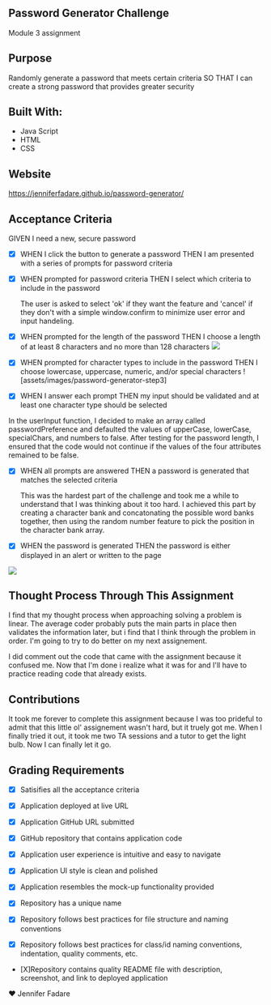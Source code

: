 ## Password Generator Challenge
Module 3 assignment

## Purpose
Randomly generate a password that meets certain criteria
SO THAT I can create a strong password that provides greater security

## Built With:

* Java Script
* HTML
* CSS

## Website

https://jenniferfadare.github.io/password-generator/ 

## Acceptance Criteria

GIVEN I need a new, secure password

- [X] WHEN I click the button to generate a password THEN I am presented with a series of prompts for password criteria

- [X] WHEN prompted for password criteria THEN I select which criteria to include in the password

    The user is asked to select 'ok' if they want the feature and 'cancel' if they don't with a simple window.confirm to minimize user error and input handeling.

- [X] WHEN prompted for the length of the password THEN I choose a length of at least 8 characters and no more than 128 characters
![](assets/images/password-generator-step2)

- [X] WHEN prompted for character types to include in the password THEN I choose lowercase, uppercase, numeric, and/or special characters
![assets/images/password-generator-step3]

- [X] WHEN I answer each prompt THEN my input should be validated and at least one character type should be selected

In the userInput function, I decided to make an array called passwordPreference and defaulted the values of upperCase, lowerCase, specialChars, and numbers to false.  After testing for the password length, I ensured that the code would not continue if the values of the four attributes remained to be false.

- [X] WHEN all prompts are answered THEN a password is generated that matches the selected criteria


    This was the hardest part of the challenge and took me a while to understand that I was thinking about it too hard.  I achieved this part by creating a character bank and concatonating the possible word banks together, then using the random number feature to pick the position in the character bank array.

- [X] WHEN the password is generated THEN the password is either displayed in an alert or written to the page

![](assets/images/password-generator-step4)

## Thought Process Through This Assignment

I find that my thought process when approaching solving a problem is linear.  The average coder probably puts the main parts in place then validates the information later, but i find that I think through the problem in order.  I'm going to try to do better on my next assignement.

I did comment out the code that came with the assignment because it confused me.  Now that I'm done i realize what it was for and I'll have to practice reading code that already exists.

## Contributions

It took me forever to complete this assignment because I was too prideful to admit that this little ol' assignement wasn't hard, but it truely got me.  When I finally tried it out, it took me two TA sessions and a tutor to get the light bulb.  Now I can finally let it go.

## Grading Requirements

- [X] Satisifies all the acceptance criteria

- [X] Application deployed at live URL

- [X] Application GitHub URL submitted

- [X] GitHub repository that contains application code

- [X] Application user experience is intuitive and easy to navigate

- [X] Application UI style is clean and polished

- [X] Application resembles the mock-up functionality provided

- [X] Repository has a unique name

- [X] Repository follows best practices for file structure and naming conventions

- [X] Repository follows best practices for class/id naming conventions, indentation, quality comments, etc.

- [X]Repository contains quality README file with description, screenshot, and link to deployed application


:heart: Jennifer Fadare


